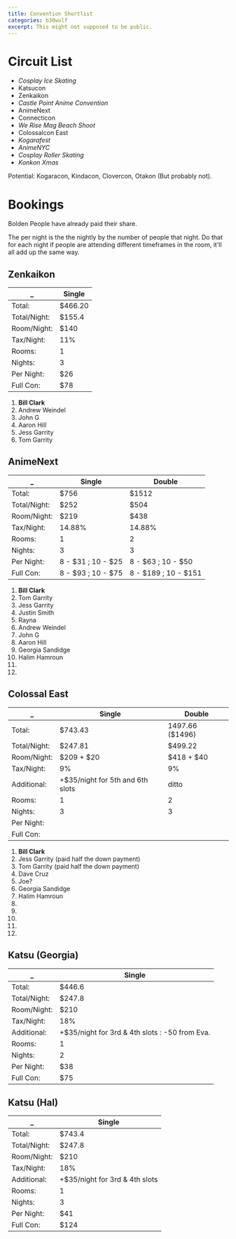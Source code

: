 ```yaml
---
title: Convention Shortlist
categories: b30wulf
excerpt: This might not supposed to be public.
---
```


# Circuit List 

* *Cosplay Ice Skating* 
* Katsucon
* Zenkaikon
* *Castle Point Anime Convention*
* AnimeNext
* Connecticon
* *We Rise Mag Beach Shoot*
* Colossalcon East
* *Kogarafest*
* *AnimeNYC*
* *Cosplay Roller Skating*
* *Konkon Xmas*

Potential: Kogaracon, Kindacon, Clovercon, Otakon (But probably not).

# Bookings

Bolden People have already paid their share.

The per night is the the nightly by the number of people that night. Do that for each night if people are attending different timeframes in the room, it'll all add up the same way.

## Zenkaikon

_            | Single
-------------|---------
Total:       | $466.20
Total/Night: | $155.4
Room/Night:  | $140
Tax/Night:   | 11%
Rooms:       | 1
Nights:      | 3
Per Night:   | $26
Full Con:    | $78


1. **Bill Clark**
2. Andrew Weindel
3. John G
4. Aaron Hill
5. Jess Garrity
6. Tom Garrity

## AnimeNext

_            | Single             | Double
-------------|--------------------|--------
Total:       | $756               | $1512
Total/Night: | $252               | $504
Room/Night:  | $219               | $438
Tax/Night:   | 14.88%             | 14.88%
Rooms:       | 1                  | 2
Nights:      | 3                  | 3
Per Night:   | 8 - $31 ; 10 - $25 | 8 - $63 ; 10 - $50
Full Con:    | 8 - $93 ; 10 - $75 | 8 -  $189 ; 10 - $151

1. **Bill Clark**
2. Tom Garrity
3. Jess Garrity
4. Justin Smith
5. Rayna
6. Andrew Weindel
7. John G
8. Aaron Hill
9. Georgia Sandidge
10. Halim Hamroun
11. 
12. 

## Colossal East

_            | Single                           | Double
-------------|----------------------------------|--------
Total:       | $743.43                          | 1497.66 ($1496)
Total/Night: | $247.81                          | $499.22
Room/Night:  | $209 + $20                       | $418 + $40
Tax/Night:   | 9%                               | 9%
Additional:  | +$35/night for 5th and 6th slots | ditto
Rooms:       | 1                                | 2
Nights:      | 3                                | 3
Per Night:   |                                  |
Full Con:    |                                  |

1. **Bill Clark**
2. Jess Garrity (paid half the down payment)
3. Tom Garrity (paid half the down payment)
4. Dave Cruz
5. Joe?
6. Georgia Sandidge
7. Halim Hamroun
8. 
9. 
10. 
11. 
12. 

## Katsu (Georgia)

_            | Single
-------------| -------
Total:       | $446.6
Total/Night: | $247.8
Room/Night:  | $210
Tax/Night:   | 18%
Additional:  | +$35/night for 3rd & 4th slots : -50 from Eva.
Rooms:       | 1
Nights:      | 2
Per Night:   | $38
Full Con:    | $75

## Katsu (Hal)

_            | Single
-------------| -------
Total:       | $743.4
Total/Night: | $247.8
Room/Night:  | $210
Tax/Night:   | 18%
Additional:  | +$35/night for 3rd & 4th slots
Rooms:       | 1
Nights:      | 3
Per Night:   | $41
Full Con:    | $124